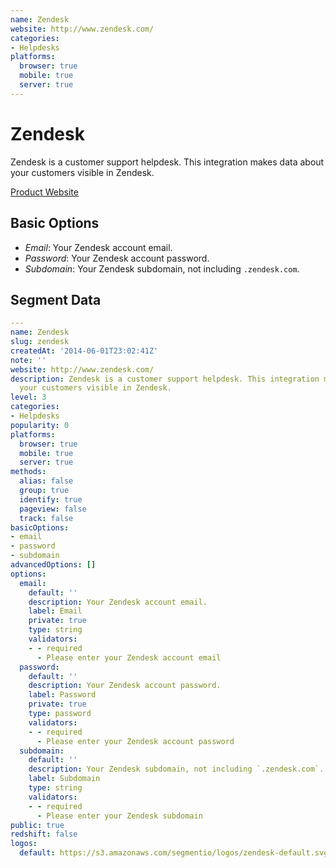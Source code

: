 ```yaml
---
name: Zendesk
website: http://www.zendesk.com/
categories:
- Helpdesks
platforms:
  browser: true
  mobile: true
  server: true
---
```


# Zendesk

Zendesk is a customer support helpdesk. This integration makes data about your customers visible in Zendesk.

[Product Website](http://www.zendesk.com/)

## Basic Options

- *Email*: Your Zendesk account email.
- *Password*: Your Zendesk account password.
- *Subdomain*: Your Zendesk subdomain, not including `.zendesk.com`.


## Segment Data
```yaml
---
name: Zendesk
slug: zendesk
createdAt: '2014-06-01T23:02:41Z'
note: ''
website: http://www.zendesk.com/
description: Zendesk is a customer support helpdesk. This integration makes data about
  your customers visible in Zendesk.
level: 3
categories:
- Helpdesks
popularity: 0
platforms:
  browser: true
  mobile: true
  server: true
methods:
  alias: false
  group: true
  identify: true
  pageview: false
  track: false
basicOptions:
- email
- password
- subdomain
advancedOptions: []
options:
  email:
    default: ''
    description: Your Zendesk account email.
    label: Email
    private: true
    type: string
    validators:
    - - required
      - Please enter your Zendesk account email
  password:
    default: ''
    description: Your Zendesk account password.
    label: Password
    private: true
    type: password
    validators:
    - - required
      - Please enter your Zendesk account password
  subdomain:
    default: ''
    description: Your Zendesk subdomain, not including `.zendesk.com`.
    label: Subdomain
    type: string
    validators:
    - - required
      - Please enter your Zendesk subdomain
public: true
redshift: false
logos:
  default: https://s3.amazonaws.com/segmentio/logos/zendesk-default.svg

```

